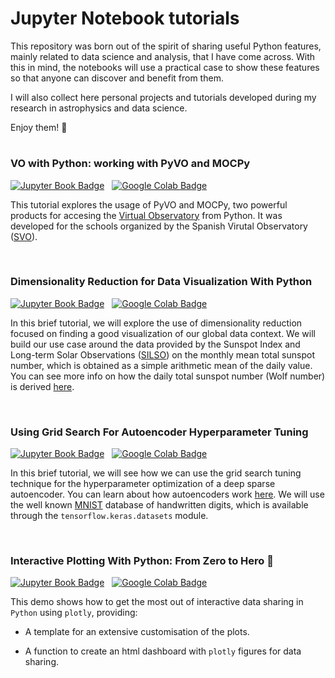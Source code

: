 # Jupyter Notebook tutorials

This repository was born out of the spirit of sharing useful Python features, mainly related to data science and analysis, that I have come across. With this in mind, the notebooks will use a practical case to show these features so that anyone can discover and benefit from them.

I will also collect here personal projects and tutorials developed during my research in astrophysics and data science.

Enjoy them! 👋

#

### VO with Python: working with PyVO and MOCPy 
[![Jupyter Book Badge](https://jupyterbook.org/badge.svg)](notebooks/VO_with_python.ipynb) &nbsp; [![Google Colab Badge](https://colab.research.google.com/assets/colab-badge.svg)](https://colab.research.google.com/drive/1CehMdQLCb98PEFmzRBdm7mYycS6fJH59?usp=sharing)

This tutorial explores the usage of PyVO and MOCPy, two powerful products for accesing the [Virtual Observatory](https://ivoa.net/) from Python. It was developed for the schools organized by the Spanish Virutal Observatory ([SVO](https://svo.cab.inta-csic.es/docs/index.php?pagename=Meetings)).

<br/>

### Dimensionality Reduction for Data Visualization With Python
[![Jupyter Book Badge](https://jupyterbook.org/badge.svg)](notebooks/dimreduction_solarspots.ipynb) &nbsp; [![Google Colab Badge](https://colab.research.google.com/assets/colab-badge.svg)](https://colab.research.google.com/drive/1mL6W7jnn0CSsySdUtBqa_O6FQ7xsJmNd?usp=sharing)

In this brief tutorial, we will explore the use of dimensionality reduction focused on finding a good visualization of our global data context. We will build our use case around the data provided by the Sunspot Index and Long-term Solar Observations ([SILSO](https://www.sidc.be/silso/home)) on the monthly mean total sunspot number, which is obtained as a simple arithmetic mean of the daily value. You can see more info on how the daily total sunspot number (Wolf number) is derived [here](https://www.sidc.be/silso/infosndtot).

<br/>

### Using Grid Search For Autoencoder Hyperparameter Tuning
[![Jupyter Book Badge](https://jupyterbook.org/badge.svg)](notebooks/gridsearch_autoencoder.ipynb) &nbsp; [![Google Colab Badge](https://colab.research.google.com/assets/colab-badge.svg)](https://colab.research.google.com/drive/1gKjQbwJ7HUwHbZMESLgyIP2kA-Me9wB1?usp=sharing)

In this brief tutorial, we will see how we can use the grid search tuning technique for the hyperparameter optimization of a deep sparse autoencoder. You can learn about how autoencoders work [here](https://towardsdatascience.com/applied-deep-learning-part-3-autoencoders-1c083af4d798). We will use the well known [MNIST](http://yann.lecun.com/exdb/mnist/) database of handwritten digits, which is available through the ``tensorflow.keras.datasets`` module.

<br/>

### Interactive Plotting With Python: From Zero to Hero 🚀
[![Jupyter Book Badge](https://jupyterbook.org/badge.svg)](notebooks/interactive_viz_python.ipynb) &nbsp; [![Google Colab Badge](https://colab.research.google.com/assets/colab-badge.svg)](https://colab.research.google.com/drive/1ENG47JiT2q4pi21enoUN-_l4--v8TL8P?usp=sharing)

This demo shows how to get the most out of interactive data sharing in `Python` using `plotly`, providing:

- A template for an extensive customisation of the plots.

- A function to create an html dashboard with `plotly` figures for data sharing.
